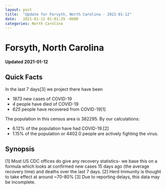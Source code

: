 ```yaml
---
layout: post
title:  "Update for Forsyth, North Carolina - 2021-01-12"
date:   2021-01-12 01:01:29 -0600
categories: North Carolina
---
```


# Forsyth, North Carolina
#### Updated 2021-01-12

## Quick Facts

In the last 7 days[3] we project there have been
- *1873* new cases of COVID-19
- *4* people have died of COVID-19
- *625* people have recovered from COVID-19[1]

The population in this census area is 382295. By our calculations:
- 6.12% of the population have had COVID-19.[2]
- 1.15% of the population or 4402.0 people are actively fighting the virus.

## Synopsis




[1] Most US CDC offices do give any recovery statistics- we base this on a formula which looks at confirmed new cases
15 days ago (the average recovery time) and deaths over the last 7 days.
[2] Herd Immunity is thought to take effect at around ~70-80%
[3] Due to reporting delays, this data may be incomplete. 
    